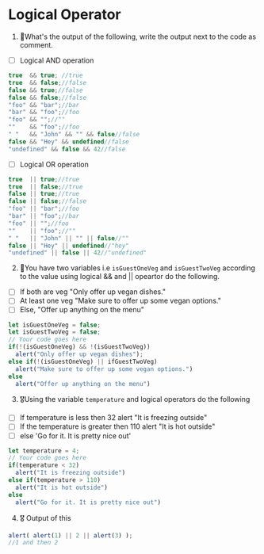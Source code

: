 # Logical Operator

1. 🥇What's the output of the following, write the output next to the code as comment.

* [ ] Logical AND operation

```js
true  && true; //true
true  && false;//false
false && true;//false
false && false;//false
"foo" && "bar";//bar
"bar" && "foo";//foo
"foo" && "";//""
""    && "foo";//foo
" "   && "John" && "" && false//false
false && "Hey" && undefined//false
"undefined" && false && 42//false
```

* [ ] Logical OR operation
```js
true  || true;//true
true  || false;//true
false || true;//true
false || false;//false
"foo" || "bar";//foo
"bar" || "foo";//bar
"foo" || "";//foo
""    || "foo";//""
" "   || "John" || "" || false//""
false || "Hey" || undefined//"hey"
"undefined" || false || 42//"undefined"
```

2. 🥈You have two variables i.e `isGuestOneVeg` and  `isGuestTwoVeg` according to the value using logical && and || opeartor do the following.

* [ ] If both are veg "Only offer up vegan dishes."
* [ ] At least one veg  "Make sure to offer up some vegan options."
* [ ] Else, "Offer up anything on the menu"
```js
let isGuestOneVeg = false;
let isGuestTwoVeg = false;
// Your code goes here
if(!(isGuestOneVeg) && !(isGuestTwoVeg))
  alert("Only offer up vegan dishes");
else if(!(isGuestOneVeg) || ifGuestTwoVeg)
  alert("Make sure to offer up some vegan options.")
else
  alert("Offer up anything on the menu")
```


3. 🎖Using the variable `temperature` and logical operators do the following
* [ ] If temperature is less then 32 alert "It is freezing outside"
* [ ] If the temperature is greater then 110 alert "It is hot outside"
* [ ] else 'Go for it. It is pretty nice out'
```js
let temperature = 4;
// Your code goes here
if(temperature < 32)
  alert("It is freezing outside")
else if(temperature > 110)
  alert("It is hot outside")
else
  alert("Go for it. It is pretty nice out")
```

4. 🎖 Output of this
```js
alert( alert(1) || 2 || alert(3) );
//1 and then 2
```